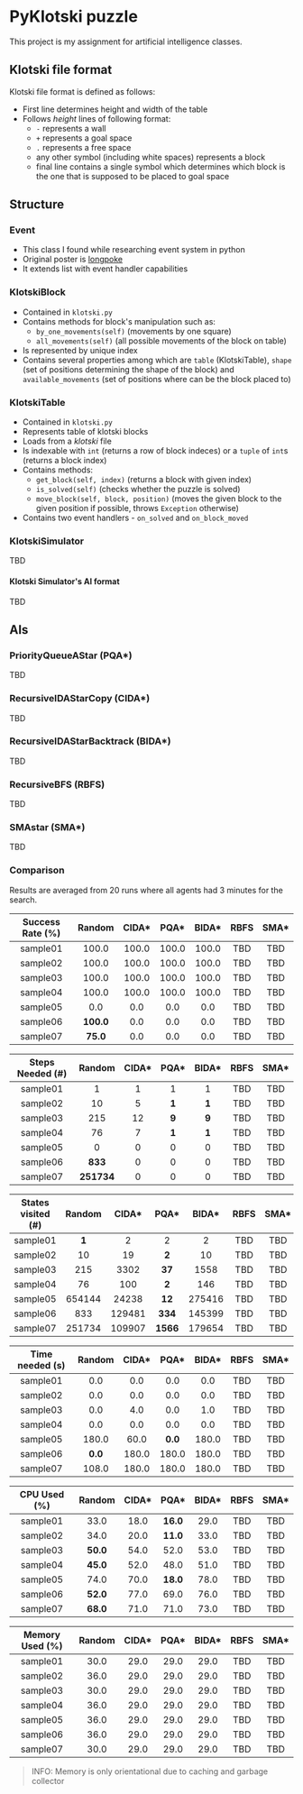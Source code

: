 # PyKlotski puzzle
This project is my assignment for artificial intelligence classes.

## Klotski file format
Klotski file format is defined as follows:
 - First line determines height and width of the table
 - Follows *height* lines of following format:
   - `-` represents a wall
   - `+` represents a goal space
   - `.` represents a free space
   - any other symbol (including white spaces) represents a block
   - final line contains a single symbol which determines which block is the one that is supposed to be placed to goal space

## Structure
### Event
 - This class I found while researching event system in python
 - Original poster is [longpoke](https://stackoverflow.com/users/80243/l%cc%b2%cc%b3o%cc%b2%cc%b3%cc%b3n%cc%b2%cc%b3%cc%b3g%cc%b2%cc%b3%cc%b3p%cc%b2%cc%b3o%cc%b2%cc%b3%cc%b3k%cc%b2%cc%b3%cc%b3e%cc%b2%cc%b3%cc%b3)
 - It extends list with event handler capabilities
### KlotskiBlock
 - Contained in `klotski.py`
 - Contains methods for block's manipulation such as:
   - `by_one_movements(self)` (movements by one square)
   - `all_movements(self)` (all possible movements of the block on table)
 - Is represented by unique index
 - Contains several properties among which are `table` (KlotskiTable), `shape` (set of positions determining the shape of the block) and `available_movements` (set of positions where can be the block placed to)

### KlotskiTable
 - Contained in `klotski.py`
 - Represents table of klotski blocks
 - Loads from a *klotski* file
 - Is indexable with `int` (returns a row of block indeces) or a `tuple` of `int`s (returns a block index)
 - Contains methods:
   - `get_block(self, index)` (returns a block with given index)
   - `is_solved(self)` (checks whether the puzzle is solved)
   - `move_block(self, block, position)` (moves the given block to the given position if possible, throws `Exception` otherwise)
 - Contains two event handlers - `on_solved` and `on_block_moved`

### KlotskiSimulator
TBD
#### Klotski Simulator's AI format
TBD

## AIs

### PriorityQueueAStar (PQA*)
TBD

### RecursiveIDAStarCopy (CIDA*)
TBD

### RecursiveIDAStarBacktrack (BIDA*)
TBD

### RecursiveBFS (RBFS)
TBD

### SMAstar (SMA*)
TBD

### Comparison
Results are averaged from 20 runs where all agents had 3 minutes for the search.

| Success Rate (%) |  Random   | CIDA* | PQA*  | BIDA* | RBFS  | SMA*  |
| :--------------: | :-------: | :---: | :---: | :---: | :---: | :---: |
|     sample01     |   100.0   | 100.0 | 100.0 | 100.0 |  TBD  |  TBD  |
|     sample02     |   100.0   | 100.0 | 100.0 | 100.0 |  TBD  |  TBD  |
|     sample03     |   100.0   | 100.0 | 100.0 | 100.0 |  TBD  |  TBD  |
|     sample04     |   100.0   | 100.0 | 100.0 | 100.0 |  TBD  |  TBD  |
|     sample05     |    0.0    |  0.0  |  0.0  |  0.0  |  TBD  |  TBD  |
|     sample06     | **100.0** |  0.0  |  0.0  |  0.0  |  TBD  |  TBD  |
|     sample07     | **75.0**  |  0.0  |  0.0  |  0.0  |  TBD  |  TBD  |

| Steps Needed (#) |   Random   | CIDA* | PQA*  | BIDA* | RBFS  | SMA*  |
| :--------------: | :--------: | :---: | :---: | :---: | :---: | :---: |
|     sample01     |     1      |   1   |   1   |   1   |  TBD  |  TBD  |
|     sample02     |     10     |   5   | **1** | **1** |  TBD  |  TBD  |
|     sample03     |    215     |  12   | **9** | **9** |  TBD  |  TBD  |
|     sample04     |     76     |   7   | **1** | **1** |  TBD  |  TBD  |
|     sample05     |     0      |   0   |   0   |   0   |  TBD  |  TBD  |
|     sample06     |  **833**   |   0   |   0   |   0   |  TBD  |  TBD  |
|     sample07     | **251734** |   0   |   0   |   0   |  TBD  |  TBD  |

| States visited (#) | Random | CIDA*  |   PQA*   | BIDA*  | RBFS  | SMA*  |
| :----------------: | :----: | :----: | :------: | :----: | :---: | :---: |
|      sample01      | **1**  |   2    |    2     |   2    |  TBD  |  TBD  |
|      sample02      |   10   |   19   |  **2**   |   10   |  TBD  |  TBD  |
|      sample03      |  215   |  3302  |  **37**  |  1558  |  TBD  |  TBD  |
|      sample04      |   76   |  100   |  **2**   |  146   |  TBD  |  TBD  |
|      sample05      | 654144 | 24238  |  **12**  | 275416 |  TBD  |  TBD  |
|      sample06      |  833   | 129481 | **334**  | 145399 |  TBD  |  TBD  |
|      sample07      | 251734 | 109907 | **1566** | 179654 |  TBD  |  TBD  |

| Time needed (s) | Random  | CIDA* |  PQA*   | BIDA* | RBFS  | SMA*  |
| :-------------: | :-----: | :---: | :-----: | :---: | :---: | :---: |
|    sample01     |   0.0   |  0.0  |   0.0   |  0.0  |  TBD  |  TBD  |
|    sample02     |   0.0   |  0.0  |   0.0   |  0.0  |  TBD  |  TBD  |
|    sample03     |   0.0   |  4.0  |   0.0   |  1.0  |  TBD  |  TBD  |
|    sample04     |   0.0   |  0.0  |   0.0   |  0.0  |  TBD  |  TBD  |
|    sample05     |  180.0  | 60.0  | **0.0** | 180.0 |  TBD  |  TBD  |
|    sample06     | **0.0** | 180.0 |  180.0  | 180.0 |  TBD  |  TBD  |
|    sample07     |  108.0  | 180.0 |  180.0  | 180.0 |  TBD  |  TBD  |

| CPU Used (%) |  Random  | CIDA* |   PQA*   | BIDA* | RBFS  | SMA*  |
| :----------: | :------: | :---: | :------: | :---: | :---: | :---: |
|   sample01   |   33.0   | 18.0  | **16.0** | 29.0  |  TBD  |  TBD  |
|   sample02   |   34.0   | 20.0  | **11.0** | 33.0  |  TBD  |  TBD  |
|   sample03   | **50.0** | 54.0  |   52.0   | 53.0  |  TBD  |  TBD  |
|   sample04   | **45.0** | 52.0  |   48.0   | 51.0  |  TBD  |  TBD  |
|   sample05   |   74.0   | 70.0  | **18.0** | 78.0  |  TBD  |  TBD  |
|   sample06   | **52.0** | 77.0  |   69.0   | 76.0  |  TBD  |  TBD  |
|   sample07   | **68.0** | 71.0  |   71.0   | 73.0  |  TBD  |  TBD  |

| Memory Used (%) | Random | CIDA* | PQA*  | BIDA* | RBFS  | SMA*  |
| :-------------: | :----: | :---: | :---: | :---: | :---: | :---: |
|    sample01     |  30.0  | 29.0  | 29.0  | 29.0  |  TBD  |  TBD  |
|    sample02     |  36.0  | 29.0  | 29.0  | 29.0  |  TBD  |  TBD  |
|    sample03     |  30.0  | 29.0  | 29.0  | 29.0  |  TBD  |  TBD  |
|    sample04     |  36.0  | 29.0  | 29.0  | 29.0  |  TBD  |  TBD  |
|    sample05     |  36.0  | 29.0  | 29.0  | 29.0  |  TBD  |  TBD  |
|    sample06     |  36.0  | 29.0  | 29.0  | 29.0  |  TBD  |  TBD  |
|    sample07     |  30.0  | 29.0  | 29.0  | 29.0  |  TBD  |  TBD  |

> INFO: Memory is only orientational due to caching and garbage collector